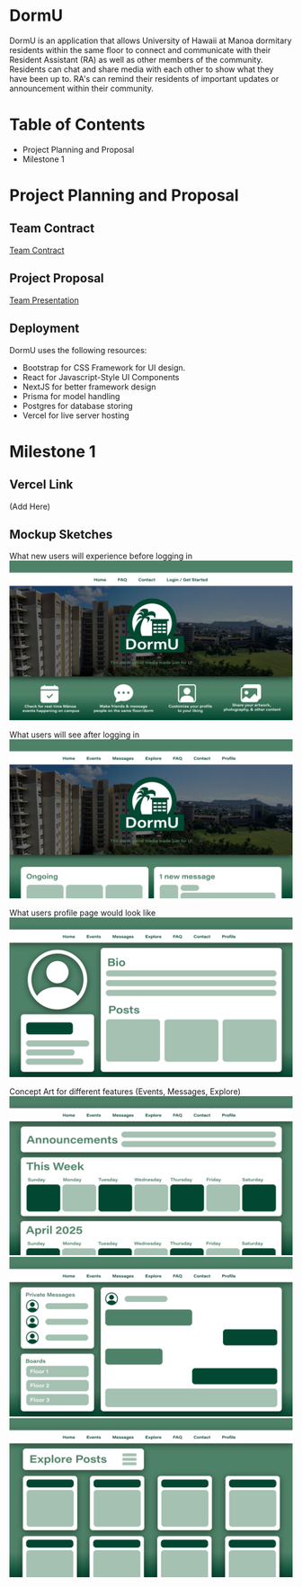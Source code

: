 # DormU 
DormU is an application that allows University of Hawaii at Manoa dormitary residents within the same floor to connect and communicate with their Resident Assistant (RA) as well as other members of the community. Residents can chat and share media with each other to show what they have been up to. RA's can remind their residents of important updates or announcement within their community. 

# Table of Contents
- Project Planning and Proposal
- Milestone 1

# Project Planning and Proposal

## Team Contract
[Team Contract](https://docs.google.com/document/d/1Qm1v_5a2nuVIiFUtSyt9DgEoI1dggFdNf_GunExgGYE/edit?usp=sharing)

## Project Proposal
[Team Presentation](https://docs.google.com/presentation/d/1vgJbArzciW5jrLGX2hNoa8ToWXGg1KQTVep5UJC3eXg/edit?usp=sharing)

## Deployment
DormU uses the following resources:
- Bootstrap for CSS Framework for UI design.
- React for Javascript-Style UI Components
- NextJS for better framework design
- Prisma for model handling
- Postgres for database storing
- Vercel for live server hosting

# Milestone 1

## Vercel Link
(Add Here)

## Mockup Sketches
What new users will experience before logging in
<img src="DormU-LandingNewUser.png"></img>

What users will see after logging in
<img src="DormU-LandingReturningUser.png"></img>

What users profile page would look like
<img src="DormU-Profile.png"></img>

Concept Art for different features (Events, Messages, Explore)
<img src="DormU-EventsCalendar.png"></img>
<img src="DormU-Messages.png"></img>
<img src="DormU-Explore.png"></img>
